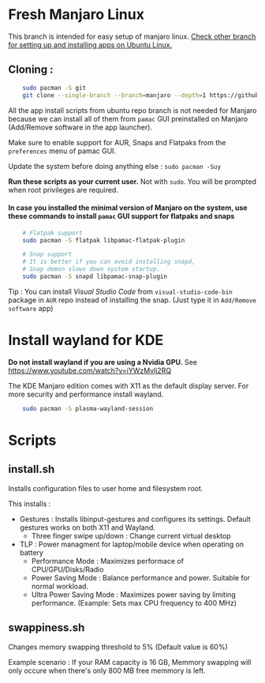 # Fresh Manjaro Linux

This branch is intended for easy setup of manjaro linux. [Check other branch for setting up and installing apps on Ubuntu Linux.](https://github.com/HasinduLanka/FreshLinux/tree/ubuntu)  

## Cloning : 

```bash
    sudo pacman -S git
    git clone --single-branch --branch=manjaro --depth=1 https://github.com/HasinduLanka/FreshLinux
```

All the app install scripts from ubuntu repo branch is not needed for Manjaro because we can install all of them from `pamac` GUI preinstalled on Manjaro (Add/Remove software in the app launcher). 

Make sure to enable support for AUR, Snaps and Flatpaks from the `preferences` menu of pamac GUI.


Update the system before doing anything else : `sudo pacman -Suy`


**Run these scripts as your current user.** Not with `sudo`. You will be prompted when root privileges are required.

#### In case you installed the minimal version of Manjaro on the system, use these commands to install `pamac` GUI support for flatpaks and snaps

```bash
    # Flatpak support
    sudo pacman -S flatpak libpamac-flatpak-plugin

    # Snap support
    # It is better if you can avoid installing snapd,
    # Snap demon slows down system startup.
    sudo pacman -S snapd libpamac-snap-plugin 
```

Tip : You can install *Visual Studio Code* from `visual-studio-code-bin` package in `AUR` repo instead of installing the snap. (Just type it in `Add/Remove software` app)

# Install wayland for KDE

**Do not install wayland if you are using a Nvidia GPU.** See https://www.youtube.com/watch?v=iYWzMvlj2RQ

The KDE Manjaro edition comes with X11 as the default display server. For more security and performance install wayland. 

```bash
    sudo pacman -S plasma-wayland-session 
```


# Scripts

## install.sh

Installs configuration files to user home and filesystem root.

This installs :
- Gestures : Installs libinput-gestures and configures its settings. Default gestures works on both X11 and Wayland.
    - Three finger swipe up/down : Change current virtual desktop
- TLP : Power managment for laptop/mobile device when operating on battery
    - Performance Mode : Maximizes performace of CPU/GPU/Disks/Radio
    - Power Saving Mode : Balance performance and power. Suitable for normal workload.
    - Ultra Power Saving Mode : Maximizes power saving by limiting performance. (Example: Sets max CPU frequency to 400 MHz)


## swappiness.sh

Changes memory swapping threshold to 5% (Default value is 60%)

Example scenario : If your RAM capacity is 16 GB, Memmory swapping will only occure when there's only 800 MB free memmory is left.
